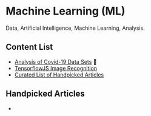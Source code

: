 # Machine Learning (ML)

Data, Artificial Intelligence, Machine Learning, Analysis.


## Content List

- [Analysis of Covid-19 Data Sets](https://github.com/Grievoushead/ML/tree/master/Covid19_Python_Ex1) 🦠
- [TensorflowJS Image Recognition](https://github.com/Grievoushead/ML/tree/master/tsjs-image-class)
- [Curated List of Handpicked Articles](👓)

## Handpicked Articles

- 
